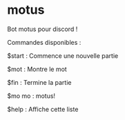 # motus
Bot motus pour discord !


Commandes disponibles :


$start : Commence une nouvelle partie 

$mot : Montre le mot 

$fin : Termine la partie 

$mo mo : motus! 

$help : Affiche cette liste
